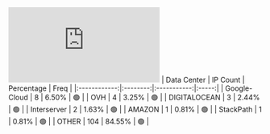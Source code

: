 ![Diagramm](https://github.com/obajay/StateSync-snapshots/blob/main/Projects/Gitopia/1/README.md)
| Data Center | IP Count | Percentage | Freq |
|:------------:|:--------:|:-----------:|:-----:|
| Google-Cloud | 8 | 6.50% | 🟢 |
| OVH | 4 | 3.25% | 🟢 |
| DIGITALOCEAN | 3 | 2.44% | 🟢 |
| Interserver | 2 | 1.63% | 🟢 |
| AMAZON | 1 | 0.81% | 🟢 |
| StackPath | 1 | 0.81% | 🟢 |
| OTHER | 104 | 84.55% | 🟢 |